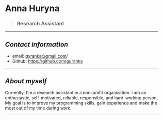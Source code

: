 # Anna Huryna 

> ### Research Assistant 

***
## *Contact information* 
+ email: gyranka@gmail.com/
+ Github: https://github.com/guranka
***
## *About myself* 

Currently, I'm a research assistant in a non-profit organization. I am an enthusiastic, self-motivated, reliable, responsible, and hard-working person. My goal is to improve my programming skills, gain experience and make the most out of my time during work.

***